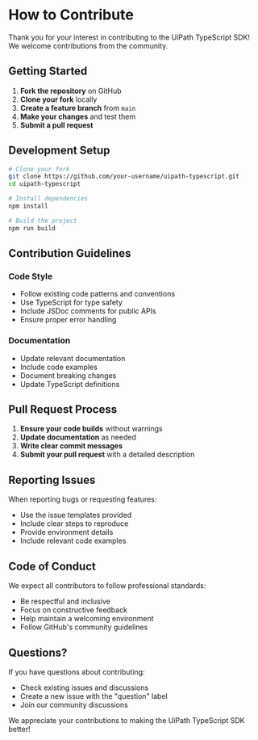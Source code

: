 # How to Contribute

Thank you for your interest in contributing to the UiPath TypeScript SDK! We welcome contributions from the community.

## Getting Started

1. **Fork the repository** on GitHub
2. **Clone your fork** locally
3. **Create a feature branch** from `main`
4. **Make your changes** and test them
5. **Submit a pull request**

## Development Setup

```bash
# Clone your fork
git clone https://github.com/your-username/uipath-typescript.git
cd uipath-typescript

# Install dependencies
npm install

# Build the project
npm run build
```

## Contribution Guidelines

### Code Style
- Follow existing code patterns and conventions
- Use TypeScript for type safety
- Include JSDoc comments for public APIs
- Ensure proper error handling

### Documentation
- Update relevant documentation
- Include code examples
- Document breaking changes
- Update TypeScript definitions

## Pull Request Process

1. **Ensure your code builds** without warnings
2. **Update documentation** as needed
3. **Write clear commit messages**
4. **Submit your pull request** with a detailed description

## Reporting Issues

When reporting bugs or requesting features:

- Use the issue templates provided
- Include clear steps to reproduce
- Provide environment details
- Include relevant code examples

## Code of Conduct

We expect all contributors to follow professional standards:

- Be respectful and inclusive
- Focus on constructive feedback
- Help maintain a welcoming environment
- Follow GitHub's community guidelines

## Questions?

If you have questions about contributing:

- Check existing issues and discussions
- Create a new issue with the "question" label
- Join our community discussions

We appreciate your contributions to making the UiPath TypeScript SDK better!